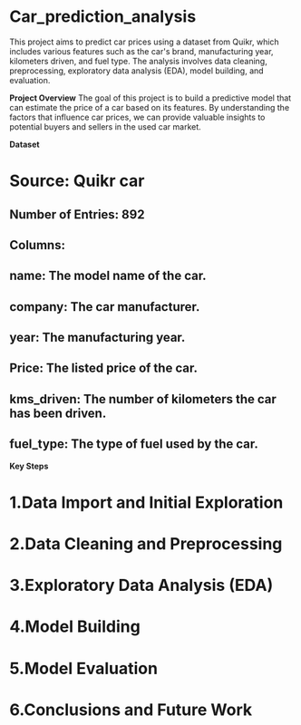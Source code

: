 # Car_prediction_analysis
This project aims to predict car prices using a dataset from Quikr, which includes various features such as the car's brand, manufacturing year, kilometers driven, and fuel type. The analysis involves data cleaning, preprocessing, exploratory data analysis (EDA), model building, and evaluation.

**Project Overview**
The goal of this project is to build a predictive model that can estimate the price of a car based on its features. By understanding the factors that influence car prices, we can provide valuable insights to potential buyers and sellers in the used car market.

**Dataset**
# Source: Quikr car
## Number of Entries: 892
## Columns:
## name: The model name of the car.
## company: The car manufacturer.
## year: The manufacturing year.
## Price: The listed price of the car.
## kms_driven: The number of kilometers the car has been driven.
## fuel_type: The type of fuel used by the car.

**Key Steps**
# 1.Data Import and Initial Exploration
# 2.Data Cleaning and Preprocessing
# 3.Exploratory Data Analysis (EDA)
# 4.Model Building
# 5.Model Evaluation
# 6.Conclusions and Future Work
